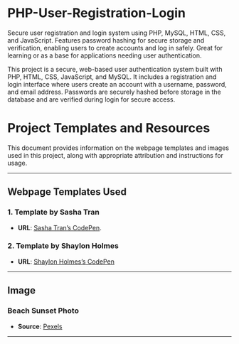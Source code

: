 # PHP-User-Registration-Login
Secure user registration and login system using PHP, MySQL, HTML, CSS, and JavaScript. Features password hashing for secure storage and verification, enabling users to create accounts and log in safely. Great for learning or as a base for applications needing user authentication.

This project is a secure, web-based user authentication system built with PHP, HTML, CSS, JavaScript, and MySQL. It includes a registration and login interface where users create an account with a username, password, and email address. Passwords are securely hashed before storage in the database and are verified during login for secure access.

# Project Templates and Resources

This document provides information on the webpage templates and images used in this project, along with appropriate attribution and instructions for usage.

---

## Webpage Templates Used

### 1. **Template by Sasha Tran**
   - **URL**: [Sasha Tran’s CodePen](https://codepen.io/sashatran/pen/GEajjP).

### 2. **Template by Shaylon Holmes**
   - **URL**: [Shaylon Holmes’s CodePen](https://codepen.io/shaylonh/pen/qNxrLL)

---

## Image

### **Beach Sunset Photo**
   - **Source**: [Pexels](https://images.pexels.com/photos/301614/pexels-photo-301614.jpeg)

---
